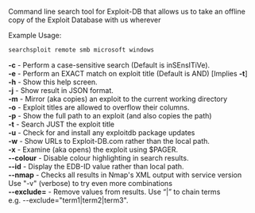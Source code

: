 

Command line search tool for Exploit-DB that allows us to take an offline copy of the Exploit Database with us wherever  
  
  
Example Usage:  
```bash
searchsploit remote smb microsoft windows
```

**-c** - Perform a case-sensitive search (Default is inSEnsITiVe).  
**-e** - Perform an EXACT match on exploit title (Default is AND) \[Implies **-t**\]  
**-h** - Show this help screen.  
**-j** - Show result in JSON format.  
**-m** - Mirror (aka copies) an exploit to the current working directory  
**-o** - Exploit titles are allowed to overflow their columns.  
**-p** - Show the full path to an exploit (and also copies the path)  
**-t** - Search JUST the exploit title  
**-u** - Check for and install any exploitdb package updates  
**-w** - Show URLs to Exploit-DB.com rather than the local path.  
**-x** - Examine (aka opens) the exploit using $PAGER.  
**--colour** - Disable colour highlighting in search results.  
**--id** - Display the EDB-ID value rather than local path.  
**--nmap** - Checks all results in Nmap's XML output with service version  
Use "-v" (verbose) to try even more combinations  
**--exclude=** - Remove values from results. Use “|” to chain terms  
e.g. --exclude="term1|term2|term3".